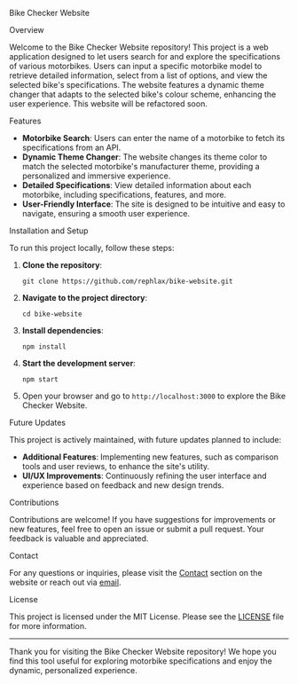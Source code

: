 Bike Checker Website

Overview

Welcome to the Bike Checker Website repository! This project is a web application designed to let users search for and explore the specifications of various motorbikes. Users can input a specific motorbike model to retrieve detailed information, select from a list of options, and view the selected bike's specifications. The website features a dynamic theme changer that adapts to the selected bike's colour scheme, enhancing the user experience. This website will be refactored soon.

Features

- **Motorbike Search**: Users can enter the name of a motorbike to fetch its specifications from an API.
- **Dynamic Theme Changer**: The website changes its theme color to match the selected motorbike's manufacturer theme, providing a personalized and immersive experience.
- **Detailed Specifications**: View detailed information about each motorbike, including specifications, features, and more.
- **User-Friendly Interface**: The site is designed to be intuitive and easy to navigate, ensuring a smooth user experience.

Installation and Setup

To run this project locally, follow these steps:

1. **Clone the repository**:
   ```
   git clone https://github.com/rephlax/bike-website.git
   ```
2. **Navigate to the project directory**:
   ```
   cd bike-website
   ```
3. **Install dependencies**:
   ```
   npm install
   ```
4. **Start the development server**:
   ```
   npm start
   ```
5. Open your browser and go to `http://localhost:3000` to explore the Bike Checker Website.

Future Updates

This project is actively maintained, with future updates planned to include:

- **Additional Features**: Implementing new features, such as comparison tools and user reviews, to enhance the site's utility.
- **UI/UX Improvements**: Continuously refining the user interface and experience based on feedback and new design trends.

Contributions

Contributions are welcome! If you have suggestions for improvements or new features, feel free to open an issue or submit a pull request. Your feedback is valuable and appreciated.

Contact

For any questions or inquiries, please visit the [Contact](https://github.com/rephlax/bike-website) section on the website or reach out via [email](mailto:lukefarrell2012@gmail.com).

License

This project is licensed under the MIT License. Please see the [LICENSE](https://github.com/rephlax/bike-website/blob/main/LICENSE) file for more information.

---

Thank you for visiting the Bike Checker Website repository! We hope you find this tool useful for exploring motorbike specifications and enjoy the dynamic, personalized experience.
